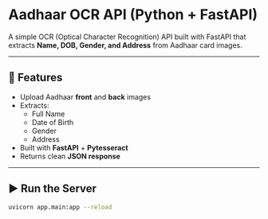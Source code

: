 # Aadhaar OCR API (Python + FastAPI)

A simple OCR (Optical Character Recognition) API built with FastAPI that extracts **Name, DOB, Gender, and Address** from Aadhaar card images.

---

## 🚀 Features
- Upload Aadhaar **front** and **back** images
- Extracts:
  - Full Name
  - Date of Birth
  - Gender
  - Address
- Built with **FastAPI** + **Pytesseract**
- Returns clean **JSON response**

---

## ▶️ Run the Server

```bash
uvicorn app.main:app --reload
